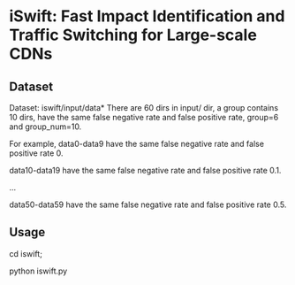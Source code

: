 # iSwift: Fast Impact Identification and Traffic Switching for Large-scale CDNs

## Dataset
  Dataset: iswift/input/data*
  There are 60 dirs in input/ dir, a group contains 10 dirs, have the same false negative rate and false positive rate, group=6 and group_num=10.

  For example, data0-data9 have the same false negative rate and false positive rate 0.
  
  data10-data19 have the same false negative rate and false positive rate 0.1.
  
  ...
  
  data50-data59 have the same false negative rate and false positive rate 0.5.
  
## Usage
  cd iswift;
  
  python iswift.py
  
